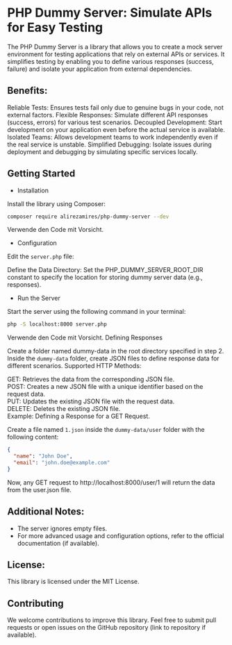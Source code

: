 # PHP Dummy Server: Simulate APIs for Easy Testing
The PHP Dummy Server is a library that allows you to create a mock server environment for testing applications that rely on external APIs or services. It simplifies testing by enabling you to define various responses (success, failure) and isolate your application from external dependencies.

## Benefits:

Reliable Tests: Ensures tests fail only due to genuine bugs in your code, not external factors.
Flexible Responses: Simulate different API responses (success, errors) for various test scenarios.
Decoupled Development: Start development on your application even before the actual service is available.
Isolated Teams: Allows development teams to work independently even if the real service is unstable.
Simplified Debugging: Isolate issues during deployment and debugging by simulating specific services locally.
## Getting Started

  - Installation

Install the library using Composer:

```Bash
composer require alirezamires/php-dummy-server --dev
```
Verwende den Code mit Vorsicht.
 -  Configuration

Edit the `server.php` file:

Define the Data Directory: Set the PHP_DUMMY_SERVER_ROOT_DIR constant to specify the location for storing dummy server data (e.g., responses).
 - Run the Server

Start the server using the following command in your terminal:

```Bash
php -S localhost:8000 server.php
```
Verwende den Code mit Vorsicht.
Defining Responses

Create a folder named dummy-data in the root directory specified in step 2.
Inside the `dummy-data` folder, create JSON files to define response data for different scenarios.
Supported HTTP Methods:

GET: Retrieves the data from the corresponding JSON file.\
POST: Creates a new JSON file with a unique identifier based on the request data.\
PUT: Updates the existing JSON file with the request data.\
DELETE: Deletes the existing JSON file.\
Example: Defining a Response for a GET Request.

Create a file named `1.json` inside the `dummy-data/user` folder with the following content:

```JSON
{
  "name": "John Doe",
  "email": "john.doe@example.com"
}
```
Now, any GET request to http://localhost:8000/user/1 will return the data from the user.json file.

## Additional Notes:

 - The server ignores empty files.
 - For more advanced usage and configuration options, refer to the official documentation (if available).
## License:

This library is licensed under the MIT License.

## Contributing

We welcome contributions to improve this library. Feel free to submit pull requests or open issues on the GitHub repository (link to repository if available).
